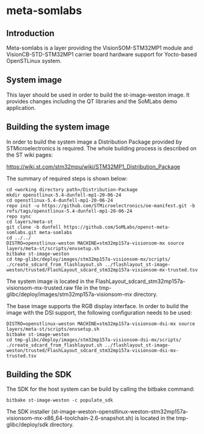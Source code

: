 # meta-somlabs

## Introduction

Meta-somlabs is a layer providing the VisionSOM-STM32MP1 module and VisionCB-STD-STM32MP1 carrier board hardware support for Yocto-based OpenSTLinux system.

## System image

This layer should be used in order to build the st-image-weston image. It provides changes including the QT libraries and the SoMLabs demo application.

## Building the system image

In order to build the system image a Distribution Package provided by STMicroelectronics is required. The whole building process is described on the ST wiki pages:

https://wiki.st.com/stm32mpu/wiki/STM32MP1_Distribution_Package

The summary of required steps is shown below:

```shell
cd <working directory path>/Distribution-Package
mkdir openstlinux-5.4-dunfell-mp1-20-06-24
cd openstlinux-5.4-dunfell-mp1-20-06-24
repo init -u https://github.com/STMicroelectronics/oe-manifest.git -b refs/tags/openstlinux-5.4-dunfell-mp1-20-06-24
repo sync
cd layers/meta-st
git clone -b dunfell https://github.com/SoMLabs/openst-meta-somlabs.git meta-somlabs
cd ../../
DISTRO=openstlinux-weston MACHINE=stm32mp157a-visionsom-mx source layers/meta-st/scripts/envsetup.sh
bitbake st-image-weston
cd tmp-glibc/deploy/images/stm32mp157a-visionsom-mx/scripts/
./create_sdcard_from_flashlayout.sh ../flashlayout_st-image-weston/trusted/FlashLayout_sdcard_stm32mp157a-visionsom-mx-trusted.tsv
```

The system image is located in the FlashLayout_sdcard_stm32mp157a-visionsom-mx-trusted.raw file in the tmp-glibc/deploy/images/stm32mp157a-visionsom-mx directory.

The base image supports the RGB display interface. In order to build the image with the DSI support, the following configuration needs to be used:

```shell
DISTRO=openstlinux-weston MACHINE=stm32mp157a-visionsom-dsi-mx source layers/meta-st/scripts/envsetup.sh
bitbake st-image-weston
cd tmp-glibc/deploy/images/stm32mp157a-visionsom-dsi-mx/scripts/
./create_sdcard_from_flashlayout.sh ../flashlayout_st-image-weston/trusted/FlashLayout_sdcard_stm32mp157a-visionsom-dsi-mx-trusted.tsv
```

## Building the SDK

The SDK for the host system can be build by calling the bitbake command:

```shell
bitbake st-image-weston -c populate_sdk
```

The SDK installer (st-image-weston-openstlinux-weston-stm32mp157a-visionsom-mx-x86_64-toolchain-2.6-snapshot.sh) is located in the tmp-glibc/deploy/sdk directory.

